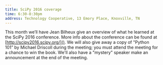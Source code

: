 ```yaml
---
title: SciPy 2016 coverage
time: 6:30-8:30pm
address: Technology Cooperative, 13 Emory Place, Knoxville, TN
---
```


This month we’ll have Jean Bilheux give an overview of what he learned at the SciPy 2016 conference. More info about the conference can be found at [http://scipy2016.scipy.org/](). We will also give away a copy of "Python 101” by Michael Driscoll during the meeting; you must attend the meeting for a chance to win the book. We'll also have a "mystery" speaker make an announcement at the end of the meeting.
